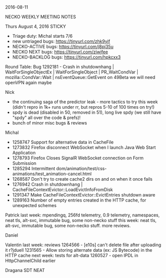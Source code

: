 2016-08-11

NECKO WEEKLY MEETING NOTES

Thurs August 4, 2016
STICKY
- Triage duty: Michal starts 7/6
-  new untriaged bugs: https://tinyurl.com/zhk9yjf
- NECKO-ACTIVE bugs: https://tinyurl.com/j8pj35u
- NECKO NEXT bugs: https://tinyurl.com/zjwjfee
- NECKO-BACKLOG bugs:  https://tinyurl.com/hpkcxx3

Round Table:
  Bug 1292181 -  Crash in shutdownhang | WaitForSingleObjectEx | WaitForSingleObject | PR_WaitCondVar | mozilla::CondVar::Wait | nsEventQueue::GetEvent on 49Beta
  we will need openVPN again maybe

Nick
 - the continuing saga of the predictor leak - more tactics to try this week (didn't repro in 1k+ runs under rr, but repros 5-10 of 100 times on try!)
 - spdy is dead (disabled in 50, removed in 51), long live spdy (we still have "spdy" all over the code & prefs)!
 - bunch of minor misc bugs & reviews


Michal
 - 1258747 Support for alternative data in CacheFile
 - 1273832 Firefox disconnect WebSocket when I launch Java Web Start Application
 - 1278793 Firefox Closes SignalR WebSocket connection on Form Submission
 - 1285294 Intermittent dom/animation/test/css-animations/test_animation-cancel.html
 - 1268587 Don't try to create cache2 dirs on and on when it once fails
 - 1276942 Crash in shutdownhang | CacheFileContextEvictor::LoadEvictInfoFromDisk
 - 1291347 Make CacheFileContextEvictor::EvictEntries shutdown aware
 - 1289163 Number of empty entries created in the HTTP cache, for unexpected schemes

Patrick
  last week: mpendingq, 256fd telemetry, 0.9 telemetry, namespaces, neat tls, alt-svc, immutable bug, some non-necko stuff
  this week: neat tls, alt-svc, immutable bug, some non-necko stuff. more reviews.

Daniel


Valentin
last week:
 reviews
 1264566 - [e10s] can't delete file after uploading it r?jduell
 1231565 - Allow storing alternate data (ex: JS Bytecode) in the HTTP cache
next week:
 tests for alt-data
 1260527 - open IPDL in HttpChannelChild earlier


Dragana
SDT
NEAT

